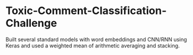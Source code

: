 # Toxic-Comment-Classification-Challenge
Built several standard models with word embeddings and CNN/RNN using Keras and used a weighted mean of arithmetic averaging and stacking.
